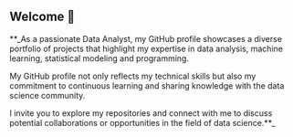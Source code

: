 ## Welcome 👋

**_As a passionate Data Analyst, my GitHub profile showcases a diverse portfolio of projects that highlight my expertise in data analysis, machine learning, statistical modeling and programming. 

My GitHub profile not only reflects my technical skills but also my commitment to continuous learning and sharing knowledge with the data science community. 

I invite you to explore my repositories and connect with me to discuss potential collaborations or opportunities in the field of data science.**_
